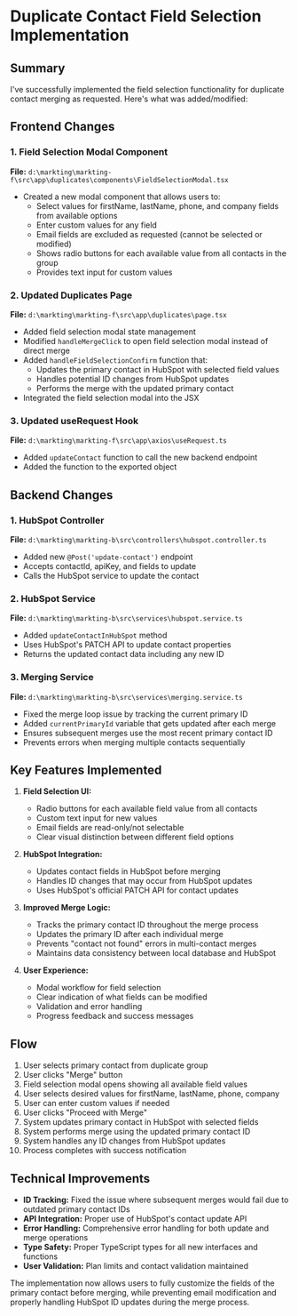 # Duplicate Contact Field Selection Implementation

## Summary

I've successfully implemented the field selection functionality for duplicate contact merging as requested. Here's what was added/modified:

## Frontend Changes

### 1. Field Selection Modal Component

**File:** `d:\markting\markting-f\src\app\duplicates\components\FieldSelectionModal.tsx`

- Created a new modal component that allows users to:
  - Select values for firstName, lastName, phone, and company fields from available options
  - Enter custom values for any field
  - Email fields are excluded as requested (cannot be selected or modified)
  - Shows radio buttons for each available value from all contacts in the group
  - Provides text input for custom values

### 2. Updated Duplicates Page

**File:** `d:\markting\markting-f\src\app\duplicates\page.tsx`

- Added field selection modal state management
- Modified `handleMergeClick` to open field selection modal instead of direct merge
- Added `handleFieldSelectionConfirm` function that:
  - Updates the primary contact in HubSpot with selected field values
  - Handles potential ID changes from HubSpot updates
  - Performs the merge with the updated primary contact
- Integrated the field selection modal into the JSX

### 3. Updated useRequest Hook

**File:** `d:\markting\markting-f\src\app\axios\useRequest.ts`

- Added `updateContact` function to call the new backend endpoint
- Added the function to the exported object

## Backend Changes

### 1. HubSpot Controller

**File:** `d:\markting\markting-b\src\controllers\hubspot.controller.ts`

- Added new `@Post('update-contact')` endpoint
- Accepts contactId, apiKey, and fields to update
- Calls the HubSpot service to update the contact

### 2. HubSpot Service

**File:** `d:\markting\markting-b\src\services\hubspot.service.ts`

- Added `updateContactInHubSpot` method
- Uses HubSpot's PATCH API to update contact properties
- Returns the updated contact data including any new ID

### 3. Merging Service

**File:** `d:\markting\markting-b\src\services\merging.service.ts`

- Fixed the merge loop issue by tracking the current primary ID
- Added `currentPrimaryId` variable that gets updated after each merge
- Ensures subsequent merges use the most recent primary contact ID
- Prevents errors when merging multiple contacts sequentially

## Key Features Implemented

1. **Field Selection UI:**

   - Radio buttons for each available field value from all contacts
   - Custom text input for new values
   - Email fields are read-only/not selectable
   - Clear visual distinction between different field options

2. **HubSpot Integration:**

   - Updates contact fields in HubSpot before merging
   - Handles ID changes that may occur from HubSpot updates
   - Uses HubSpot's official PATCH API for contact updates

3. **Improved Merge Logic:**

   - Tracks the primary contact ID throughout the merge process
   - Updates the primary ID after each individual merge
   - Prevents "contact not found" errors in multi-contact merges
   - Maintains data consistency between local database and HubSpot

4. **User Experience:**
   - Modal workflow for field selection
   - Clear indication of what fields can be modified
   - Validation and error handling
   - Progress feedback and success messages

## Flow

1. User selects primary contact from duplicate group
2. User clicks "Merge" button
3. Field selection modal opens showing all available field values
4. User selects desired values for firstName, lastName, phone, company
5. User can enter custom values if needed
6. User clicks "Proceed with Merge"
7. System updates primary contact in HubSpot with selected fields
8. System performs merge using the updated primary contact ID
9. System handles any ID changes from HubSpot updates
10. Process completes with success notification

## Technical Improvements

- **ID Tracking:** Fixed the issue where subsequent merges would fail due to outdated primary contact IDs
- **API Integration:** Proper use of HubSpot's contact update API
- **Error Handling:** Comprehensive error handling for both update and merge operations
- **Type Safety:** Proper TypeScript types for all new interfaces and functions
- **User Validation:** Plan limits and contact validation maintained

The implementation now allows users to fully customize the fields of the primary contact before merging, while preventing email modification and properly handling HubSpot ID updates during the merge process.
